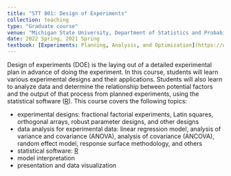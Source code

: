 ```yaml
---
title: "STT 801: Design of Experiments"
collection: teaching
type: "Graduate course"
venue: "Michigan State University, Department of Statistics and Probability"
date: 2022 Spring, 2021 Spring
textbook: [Experiments: Planning, Analysis, and Optimization](https://www.amazon.com/Experiments-Planning-Analysis-Optimization-Jeff/dp/0471699462/ref=asc_df_0471699462/?tag=hyprod-20&linkCode=df0&hvadid=312064598816&hvpos=&hvnetw=g&hvrand=8957626604179626131&hvpone=&hvptwo=&hvqmt=&hvdev=c&hvdvcmdl=&hvlocint=&hvlocphy=1019499&hvtargid=pla-487630698893&psc=1)
---
```


Design of experiments (DOE) is the laying out of a detailed experimental plan in advance of doing the experiment. In this course, students will learn various experimental designs and their applications. Students will also learn to analyze data and determine the relationship between potential factors and the output of that process from planned experiments, using the statistical software ([R](https://www.r-project.org/)).
This course covers the following topics:
* experimental designs: fractional factorial experiments, Latin squares, orthogonal arrays, robust parameter designs, and other designs
* data analysis for experimental data: linear regression model, analysis of variance and covariance (ANOVA), analysis of covariance (ANCOVA), random effect model, response surface methodology, and others
* statistical software: [R](https://www.r-project.org/)
* model interpretation
* presentation and data visualization
